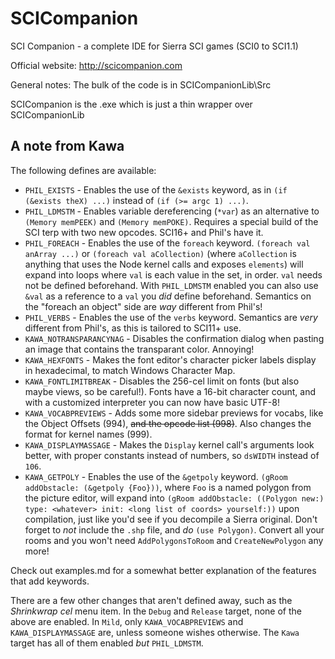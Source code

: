 # SCICompanion
SCI Companion - a complete IDE for Sierra SCI games (SCI0 to SCI1.1)

Official website:
http://scicompanion.com

General notes:
The bulk of the code is in SCICompanionLib\Src

SCICompanion is the .exe which is just a thin wrapper over SCICompanionLib

## A note from Kawa
The following defines are available:

* `PHIL_EXISTS` - Enables the use of the `&exists` keyword, as in `(if (&exists theX) ...)` instead of `(if (>= argc 1) ...)`.
* `PHIL_LDMSTM` - Enables variable dereferencing (`*var`) as an alternative to `(Memory memPEEK)` and `(Memory memPOKE)`. Requires a special build of the SCI terp with two new opcodes. SCI16+ and Phil's have it.
* `PHIL_FOREACH` - Enables the use of the `foreach` keyword. `(foreach val anArray ...)` or `(foreach val aCollection)` (where `aCollection` is anything that uses the Node kernel calls and exposes `elements`) will expand into loops where `val` is each value in the set, in order. `val` needs not be defined beforehand. With `PHIL_LDMSTM` enabled you can also use `&val` as a reference to a `val` you *did* define beforehand. Semantics on the "foreach an object" side are *way* different from Phil's!
* `PHIL_VERBS` - Enables the use of the `verbs` keyword. Semantics are *very* different from Phil's, as this is tailored to SCI11+ use.
* `KAWA_NOTRANSPARANCYNAG` - Disables the confirmation dialog when pasting an image that contains the transparant color. Annoying!
* `KAWA_HEXFONTS` - Makes the font editor's character picker labels display in hexadecimal, to match Windows Character Map.
* `KAWA_FONTLIMITBREAK` - Disables the 256-cel limit on fonts (but also maybe views, so be careful!). Fonts have a 16-bit character count, and with a customized interpreter you can now have basic UTF-8!
* `KAWA_VOCABPREVIEWS` - Adds some more sidebar previews for vocabs, like the Object Offsets (994), ~~and the opcode list (998)~~. Also changes the format for kernel names (999).
* `KAWA_DISPLAYMASSAGE` - Makes the `Display` kernel call's arguments look better, with proper constants instead of numbers, so `dsWIDTH` instead of `106`.
* `KAWA_GETPOLY` - Enables the use of the `&getpoly` keyword. `(gRoom addObstacle: (&getpoly {Foo}))`, where `Foo` is a named polygon from the picture editor, will expand into `(gRoom addObstacle: ((Polygon new:) type: <whatever> init: <long list of coords> yourself:))` upon compilation, just like you'd see if you decompile a Sierra original. Don't forget to *not* include the `.shp` file, and *do* `(use Polygon)`. Convert all your rooms and you won't need `AddPolygonsToRoom` and `CreateNewPolygon` any more!

Check out examples.md for a somewhat better explanation of the features that add keywords.

There are a few other changes that aren't defined away, such as the *Shrinkwrap cel* menu item. In the `Debug` and `Release` target, none of the above are enabled. In `Mild`, only `KAWA_VOCABPREVIEWS` and `KAWA_DISPLAYMASSAGE` are, unless someone wishes otherwise. The `Kawa` target has all of them enabled *but* `PHIL_LDMSTM`.
